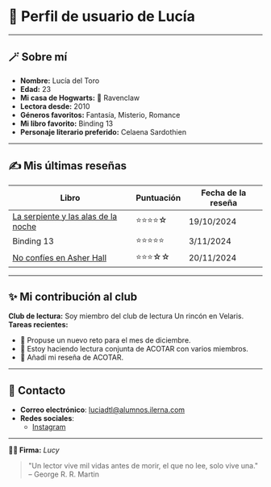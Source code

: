 # 📖 Perfil de usuario de **Lucía**

---

## 🪄 Sobre mí  
- **Nombre:** Lucía del Toro 
- **Edad:** 23
- **Mi casa de Hogwarts:** 🦅 Ravenclaw 
- **Lectora desde:** 2010 
- **Géneros favoritos:** Fantasía, Misterio, Romance
- **Mi libro favorito:** Binding 13
- **Personaje literario preferido:** Celaena Sardothien  

---

## ✍️ Mis últimas reseñas  
| **Libro**              | **Puntuación** | **Fecha de la reseña** |
|-------------------------|----------------|------------------------|
| [La serpiente y las alas de la noche](../../Reseñas/La%20serpiente%20y%20las%20alas%20de%20la%20noche.md)    | ⭐⭐⭐⭐☆        | 19/10/2024          |
| Binding 13    | ⭐⭐⭐⭐⭐         | 3/11/2024          |
| [No confíes en Asher Hall](../../Reseñas/No%20confíes%20en%20Asher%20Hall.md)    | ⭐⭐⭐☆☆           | 20/11/2024          |

---

## ✨ Mi contribución al club  
**Club de lectura:** Soy miembro del club de lectura Un rincón en Velaris.  
**Tareas recientes:**  
  - 📝 Propuse un nuevo reto para el mes de diciembre.  
  - 💬 Estoy haciendo lectura conjunta de ACOTAR con varios miembros.  
  - 📑 Añadí mi reseña de ACOTAR.  

---

## 💬 Contacto
- **Correo electrónico**: luciadtl@alumnos.ilerna.com
- **Redes sociales**:
  - [Instagram](https://www.instagram.com/luciadeltooro)

---

**🧙‍♂️ Firma:** *Lucy*

> "Un lector vive mil vidas antes de morir, el que no lee, solo vive una." – George R. R. Martin